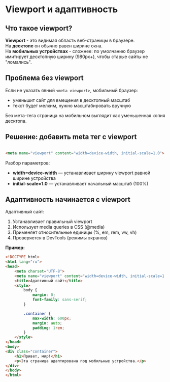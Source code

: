 # Viewport и адаптивность #

## Что такое viewport? ##

**Viewport** - это видимая область веб-страницы в браузере.<br>
На **десктопе** он обычно равен ширине окна.<br>
На **мобильных устройствах** - сложнее: по умолчанию браузер имитирует десктопную ширину (980px+), чтобы старые сайты
не "ломались".

## Проблема без viewport ##

Если не указать явный `<meta viewport>`, мобильный браузер:

* уменьшит сайт для вмещения в десктопный масштаб
* текст будет мелким, нужно масштабировать вручную

Без мета-тега страница на мобильном выглядит как уменьшенная копия десктопа.

## Решение: добавить meta тег с viewport ##

````html

<meta name="viewport" content="width=device-width, initial-scale=1.0">
````

Разбор параметров:

* **width=device-width** — устанавливает ширину viewport равной ширине устройства
* **initial-scale=1.0** — устанавливает начальный масштаб (100%)

## Адаптивность начинается с viewport ##

Адаптивный сайт:

1. Устанавливает правильный viewport
2. Использует media queries в CSS (@media)
3. Применяет относительные единицы (%, em, rem, vw, vh)
4. Проверяется в DevTools (режимы экранов)

**Пример:**

````html
<!DOCTYPE html>
<html lang="ru">
<head>
    <meta charset="UTF-8">
    <meta name="viewport" content="width=device-width, initial-scale=1.0">
    <title>Адаптивный сайт</title>
    <style>
        body {
            margin: 0;
            font-family: sans-serif;
        }

        .container {
            max-width: 600px;
            margin: auto;
            padding: 1rem;
        }
    </style>
</head>
<body>
<div class="container">
    <h1>Привет, мир!</h1>
    <p>Эта страница адаптирована под мобильные устройства.</p>
</div>
</body>
</html>
````